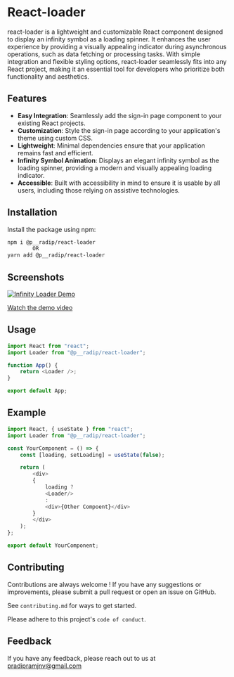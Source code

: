 # React-loader

react-loader is a lightweight and customizable React component designed to display an infinity symbol as a loading spinner. It enhances the user experience by providing a visually appealing indicator during asynchronous operations, such as data fetching or processing tasks. With simple integration and flexible styling options, react-loader seamlessly fits into any React project, making it an essential tool for developers who prioritize both functionality and aesthetics.

## Features

-   **Easy Integration**: Seamlessly add the sign-in page component to your existing React projects.
-   **Customization**: Style the sign-in page according to your application's theme using custom CSS.
-   **Lightweight**: Minimal dependencies ensure that your application remains fast and efficient.
-   **Infinity Symbol Animation**: Displays an elegant infinity symbol as the loading spinner, providing a modern and visually appealing loading indicator.
-   **Accessible**: Built with accessibility in mind to ensure it is usable by all users, including those relying on assistive technologies.

## Installation

Install the package using npm:

```bash
npm i @p__radip/react-loader
        OR
yarn add @p__radip/react-loader
```

## Screenshots

[![Infinity Loader Demo](https://github.com/Pradipram/react-loader/assets/101059602/391cdae9-01fe-407a-8529-9bb739bf9de8)](https://github.com/Pradipram/react-loader/assets/101059602/7d9228c2-52ed-493c-a6f0-b97c0a12b22c)

[Watch the demo video](https://github.com/Pradipram/react-loader/assets/101059602/7d9228c2-52ed-493c-a6f0-b97c0a12b22c)

## Usage

```javascript
import React from "react";
import Loader from "@p__radip/react-loader";

function App() {
    return <Loader />;
}

export default App;
```

## Example

```javascript
import React, { useState } from "react";
import Loader from "@p__radip/react-loader";

const YourComponent = () => {
    const [loading, setLoading] = useState(false);

    return (
        <div>
        {
            loading ?
            <Loader/>
            :
            <div>{Other Compoent}</div>
        }
        </div>
    );
};

export default YourComponent;
```

## Contributing

Contributions are always welcome ! If you have any suggestions or improvements, please submit a pull request or open an issue on GitHub.

See `contributing.md` for ways to get started.

Please adhere to this project's `code of conduct`.

## Feedback

If you have any feedback, please reach out to us at pradipramjnv@gmail.com
